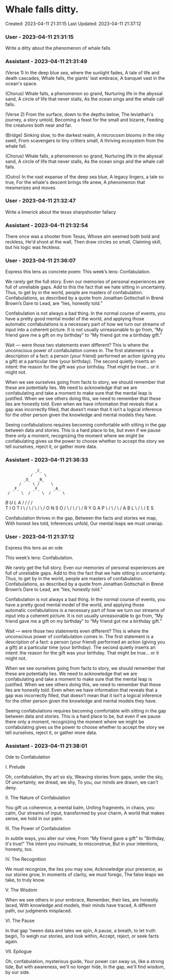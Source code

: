 # Whale falls ditty.

Created: 2023-04-11 21:31:15
Last Updated: 2023-04-11 21:37:12

### User - 2023-04-11 21:31:15

Write a ditty about the phenomenon of whale falls

### Assistant - 2023-04-11 21:31:49

(Verse 1)
In the deep blue sea, where the sunlight fades,
A tale of life and death cascades,
Whale falls, the giants' last embrace,
A banquet vast in the ocean's space.

(Chorus)
Whale falls, a phenomenon so grand,
Nurturing life in the abyssal sand,
A circle of life that never stalls,
As the ocean sings and the whale call falls.

(Verse 2)
From the surface, down to the depths below,
The leviathan's journey, a story untold,
Becoming a feast for the small and bizarre,
Feeding the creatures both near and far.

(Bridge)
Sinking slow, to the darkest realm,
A microcosm blooms in the inky swell,
From scavengers to tiny critters small,
A thriving ecosystem from the whale fall.

(Chorus)
Whale falls, a phenomenon so grand,
Nurturing life in the abyssal sand,
A circle of life that never stalls,
As the ocean sings and the whale call falls.

(Outro)
In the vast expanse of the deep sea blue,
A legacy lingers, a tale so true,
For the whale's descent brings life anew,
A phenomenon that mesmerizes and moves.

### User - 2023-04-11 21:32:47

Write a limerick about the texas sharpshooter fallacy

### Assistant - 2023-04-11 21:32:54

There once was a shooter from Texas,
Whose aim seemed both bold and reckless,
He'd shoot at the wall,
Then draw circles so small,
Claiming skill, but his logic was feckless.

### User - 2023-04-11 21:36:07

Express this lens as concrete poem:
This week’s lens: Confabulation.

We rarely get the full story. Even our memories of personal experiences are full of unreliable gaps. Add to this the fact that we hate sitting in uncertainty. Thus, to get by in the world, people are masters of confabulation. Confabulations, as described by a quote from Jonathan Gottschall in Brené Brown’s Dare to Lead, are “lies, honestly told.”

Confabulation is not always a bad thing. In the normal course of events, you have a pretty good mental model of the world, and applying those automatic confabulations is a necessary part of how we turn our streams of input into a coherent picture. It is not usually unreasonable to go from, “My friend gave me a gift on my birthday” to “My friend got me a birthday gift.”

Wait — were those two statements even different? This is where the unconscious power of confabulation comes in. The first statement is a description of a fact: a person (your friend) performed an action (giving you a gift) at a particular time (your birthday). The second quietly inserts an intent: the reason for the gift was your birthday. That might be true… or it might not.

When we see ourselves going from facts to story, we should remember that these are potentially lies. We need to acknowledge that we are confabulating and take a moment to make sure that the mental leap is justified. When we see others doing this, we need to remember that these lies are honestly told. Even when we have information that reveals that a gap was incorrectly filled, that doesn’t mean that it isn’t a logical inference for the other person given the knowledge and mental models they have. 

Seeing confabulations requires becoming comfortable with sitting in the gap between data and stories. This is a hard place to be, but even if we pause there only a moment, recognizing the moment where we might be confabulating gives us the power to choose whether to accept the story we tell ourselves, reject it, or gather more data.

### Assistant - 2023-04-11 21:36:33

                 _C_
               /     \
            _O_   _N_
          /     \ /     \
       _F_      _F_      _A_
     /     \  /     \  /     \
  _B_     _U_      _L_      _A_
 /     \/     \/     \/     \
T      I         O       T      I
 \   /  \    /  \    /  \  /
   O     N       S         O
  / \  /   \  /    \  /
R     Y    G      A      P
        \ /  \ /  \  /
         A     B     L
           \ /  \ /
             E     S

Confabulation thrives in the gap,
Between the facts and stories we map,
With honest lies told,
Inferences unfold,
Our mental leaps we must unwrap.

### User - 2023-04-11 21:37:12

Express this lens as an ode

This week’s lens: Confabulation.

We rarely get the full story. Even our memories of personal experiences are full of unreliable gaps. Add to this the fact that we hate sitting in uncertainty. Thus, to get by in the world, people are masters of confabulation. Confabulations, as described by a quote from Jonathan Gottschall in Brené Brown’s Dare to Lead, are “lies, honestly told.”

Confabulation is not always a bad thing. In the normal course of events, you have a pretty good mental model of the world, and applying those automatic confabulations is a necessary part of how we turn our streams of input into a coherent picture. It is not usually unreasonable to go from, “My friend gave me a gift on my birthday” to “My friend got me a birthday gift.”

Wait — were those two statements even different? This is where the unconscious power of confabulation comes in. The first statement is a description of a fact: a person (your friend) performed an action (giving you a gift) at a particular time (your birthday). The second quietly inserts an intent: the reason for the gift was your birthday. That might be true… or it might not.

When we see ourselves going from facts to story, we should remember that these are potentially lies. We need to acknowledge that we are confabulating and take a moment to make sure that the mental leap is justified. When we see others doing this, we need to remember that these lies are honestly told. Even when we have information that reveals that a gap was incorrectly filled, that doesn’t mean that it isn’t a logical inference for the other person given the knowledge and mental models they have. 

Seeing confabulations requires becoming comfortable with sitting in the gap between data and stories. This is a hard place to be, but even if we pause there only a moment, recognizing the moment where we might be confabulating gives us the power to choose whether to accept the story we tell ourselves, reject it, or gather more data.

### Assistant - 2023-04-11 21:38:01

Ode to Confabulation

I. Prelude

Oh, confabulation, thy art so sly,
Weaving stories from gaps, under the sky,
Of uncertainty, we dread, we shy,
To you, our minds are drawn, we can't deny.

II. The Nature of Confabulation

You gift us coherence, a mental balm,
Uniting fragments, in chaos, you calm,
Our streams of input, transformed by your charm,
A world that makes sense, we hold in our palm.

III. The Power of Confabulation

In subtle ways, you alter our view,
From "My friend gave a gift" to "Birthday, it's true!"
The intent you insinuate, to misconstrue,
But in your intentions, honesty, too.

IV. The Recognition

We must recognize, the lies you may sow,
Acknowledge your presence, as our stories grow,
In moments of clarity, we must forego,
The false leaps we take, to truly know.

V. The Wisdom

When we see others in your embrace,
Remember, their lies, are honestly laced,
With knowledge and models, their minds have traced,
A different path, our judgments misplaced.

VI. The Pause

In that gap 'tween data and tales we spin,
A pause, a breath, to let truth begin,
To weigh our stories, and look within,
Accept, reject, or seek facts again.

VII. Epilogue

Oh, confabulation, mysterious guide,
Your power can sway us, like a strong tide,
But with awareness, we'll no longer hide,
In the gap, we'll find wisdom, by our side.

